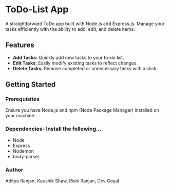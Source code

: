 # ToDo-List App

A straightforward ToDo app built with Node.js and Express.js. Manage your tasks efficiently with the ability to add, edit, and delete items.

## Features

- **Add Tasks:** Quickly add new tasks to your to-do list.
- **Edit Tasks:** Easily modify existing tasks to reflect changes.
- **Delete Tasks:** Remove completed or unnecessary tasks with a click.

## Getting Started

### Prerequisites

Ensure you have Node.js and npm (Node Package Manager) installed on your machine.

### Dependencies- Install the following...
- Node
- Express
- Nodemon
- body-parser

### Author
Aditya Ranjan,
Kaushik Shaw,
Rishi Ranjan,
Dev Goyal

